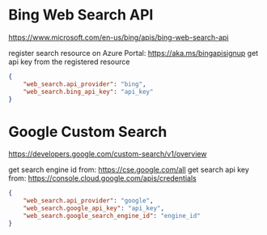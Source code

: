 # Bing Web Search API
https://www.microsoft.com/en-us/bing/apis/bing-web-search-api

register search resource on Azure Portal: https://aka.ms/bingapisignup
get api key from the registered resource

```json
{
    "web_search.api_provider": "bing",
    "web_search.bing_api_key": "api_key"
}
```


# Google Custom Search
https://developers.google.com/custom-search/v1/overview

get search engine id from: https://cse.google.com/all
get search api key from: https://console.cloud.google.com/apis/credentials

```json
{
    "web_search.api_provider": "google",
    "web_search.google_api_key": "api_key",
    "web_search.google_search_engine_id": "engine_id"
}
```
